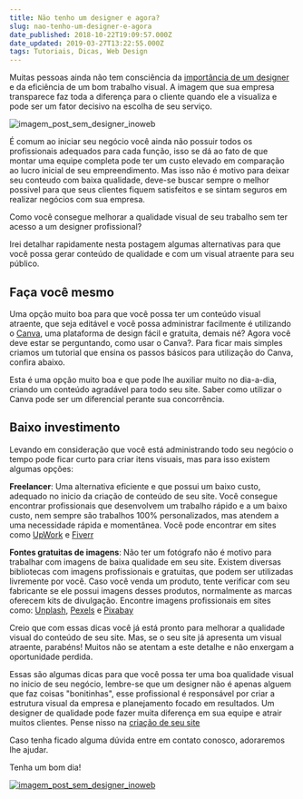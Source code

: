 ```yaml
---
title: Não tenho um designer e agora?
slug: nao-tenho-um-designer-e-agora
date_published: 2018-10-22T19:09:57.000Z
date_updated: 2019-03-27T13:22:55.000Z
tags: Tutoriais, Dicas, Web Design
---
```


Muitas pessoas ainda não tem consciência da [importância de um designer](http://saiadolugar.com.br/importancia-do-design-nos-negocios/) e da eficiência de um bom trabalho visual. A imagem que sua empresa transparece faz toda a diferença para o cliente quando ele a visualiza e pode ser um fator decisivo na escolha de seu serviço.

![imagem_post_sem_designer_inoweb](/content/images/2018/10/imagem_post_sem_designer_inoweb.png)

É comum ao iniciar seu negócio você ainda não possuir todos os profissionais adequados para cada função, isso se dá ao fato de que montar uma equipe completa pode ter um custo elevado em comparação ao lucro inicial de seu empreendimento. Mas isso não é motivo para deixar seu conteudo com baixa qualidade, deve-se buscar sempre o melhor possivel para que seus clientes fiquem satisfeitos e se sintam seguros em realizar negócios com sua empresa.

Como você consegue melhorar a qualidade visual de seu trabalho sem ter acesso a um designer profissional?

Irei detalhar rapidamente nesta postagem algumas alternativas para que você possa gerar conteúdo de qualidade e com um visual atraente para seu público.

## Faça você mesmo

Uma opção muito boa para que você possa ter um conteúdo visual atraente, que seja editável e você possa administrar facilmente é utilizando o [Canva](https://about.canva.com/pt_br/), uma plataforma de design fácil e gratuita, demais né? Agora você deve estar se perguntando, como usar o Canva?. Para ficar mais simples criamos um tutorial que ensina os passos básicos para utilização do Canva, confira abaixo.

Esta é uma opção muito boa e que pode lhe auxiliar muito no dia-a-dia, criando um conteúdo agradável para todo seu site. Saber como utilizar o Canva pode ser um diferencial perante sua concorrência.

## Baixo investimento

Levando em consideração que você está administrando todo seu negócio o tempo pode ficar curto para criar itens visuais, mas para isso existem algumas opções:

**Freelancer**: Uma alternativa eficiente e que possui um baixo custo, adequado no inicio da criação de conteúdo de seu site. Você consegue encontrar profissionais que desenvolvem um trabalho rápido e a um baixo custo, nem sempre são trabalhos 100% personalizados, mas atendem a uma necessidade rápida e momentânea. Você pode encontrar em sites como [UpWork](https://www.upwork.com/) e [Fiverr](https://www.fiverr.com/)

**Fontes gratuitas de imagens**: Não ter um fotógrafo não é motivo para trabalhar com imagens de baixa qualidade em seu site. Existem diversas bibliotecas com imagens profissionais e gratuitas, que podem ser utilizadas livremente por você. Caso você venda um produto, tente verificar com seu fabricante se ele possui imagens desses produtos, normalmente as marcas oferecem kits de divulgação. Encontre imagens profissionais em sites como: [Unplash](https://unsplash.com/), [Pexels](https://www.pexels.com) e [Pixabay](https://pixabay.com/)

Creio que com essas dicas você já está pronto para melhorar a qualidade visual do conteúdo de seu site. Mas, se o seu site já apresenta um visual atraente, parabéns! Muitos não se atentam a este detalhe e não enxergam a oportunidade perdida.

Essas são algumas dicas para que você possa ter uma boa qualidade visual no inicio de seu negócio, lembre-se que um designer não é apenas alguem que faz coisas "bonitinhas", esse profissional é responsável por criar a estrutura visual da empresa e planejamento focado em resultados. Um designer de qualidade pode fazer muita diferença em sua equipe e atrair muitos clientes. Pense nisso na [criação de seu site](https://www.inoweb.com.br/criacao-de-sites)

Caso tenha ficado alguma dúvida entre em contato conosco, adoraremos lhe ajudar.

Tenha um bom dia!

[![imagem_post_sem_designer_inoweb](/content/images/2018/09/cta-3-blog-inoweb.png)](https://www.inoweb.com.br/contato?utm_source=blog&amp;utm_medium=post&amp;utm_campaign=nao-tenho-designer)
